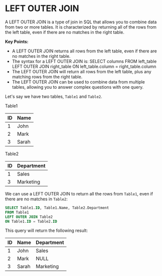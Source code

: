 # LEFT OUTER JOIN

A LEFT OUTER JOIN is a type of join in SQL that allows you to combine data from two or more tables. It is characterized by returning all of the rows from the left table, even if there are no matches in the right table.

**Key Points:**

- A LEFT OUTER JOIN returns all rows from the left table, even if there are no matches in the right table.
- The syntax for a LEFT OUTER JOIN is: SELECT columns FROM left_table LEFT OUTER JOIN right_table ON left_table.column = right_table.column
- The LEFT OUTER JOIN will return all rows from the left table, plus any matching rows from the right table.
- The LEFT OUTER JOIN can be used to combine data from multiple tables, allowing you to answer complex questions with one query.

Let's say we have two tables, `Table1` and `Table2`.

Table1

| ID | Name  |
|----|-------|
| 1  | John  |
| 2  | Mark  |
| 3  | Sarah |

Table2

| ID | Department  |
|----|-------------|
| 1  | Sales       |
| 3  | Marketing   |

We can use a LEFT OUTER JOIN to return all the rows from `Table1`, even if there are no matches in `Table2`:

```sql
SELECT Table1.ID, Table1.Name, Table2.Department
FROM Table1
LEFT OUTER JOIN Table2
ON Table1.ID = Table2.ID
```

This query will return the following result:

| ID | Name  | Department  |
|----|-------|-------------|
| 1  | John  | Sales       |
| 2  | Mark  | NULL        |
| 3  | Sarah | Marketing   |
